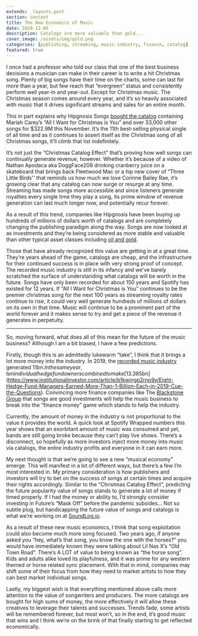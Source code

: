 ```yaml
---
extends: _layouts.post
section: content
title: The New Economics of Music
date: 2020-12-08
description: Catalogs are more valuable than gold...
cover_image: /assets/img/gold.png
categories: [publishing, streaming, music-industry, finance, catalog]
featured: true
---
```

I once had a professor who told our class that one of the best business decisions a musician can make in their career is to write a hit Christmas song.  Plenty of big songs have their time on the charts, some can last for more than a year, but few reach that “evergreen” status and consistently perform well year-in and year-out.  Except for Christmas music.  The Christmas season comes around every year, and it’s so heavily associated with music that it drives significant streams and sales for an entire month.

This in part explains why Hipgnosis Songs [bought the catalog](https://www.musicbusinessworldwide.com/hipgnosis-songs-fund-buys-huge-catalog-from-kobalt-in-322-9m-acquisition/) containing Mariah Carey’s “All I Want for Christmas is You” and over 33,000 other songs for $322.9M this November.  It’s the 11th best-selling physical single of all time and as it continues to assert itself as the Christmas song of all Christmas songs, it’ll climb that list indefinitely.

It’s not just the “Christmas Catalog Effect” that’s proving how well songs can continually generate revenue, however. Whether it’s because of a video of Nathan Apodaca aka DoggFace208 drinking cranberry juice on a skateboard that brings back Fleetwood Mac or a hip new cover of “Three Little Birds'' that reminds us how much we love Corinne Bailey Rae, it’s growing clear that any catalog can now surge or resurge at any time.  Streaming has made songs more accessible and since listeners generate royalties every single time they play a song, its prime window of revenue generation can last much longer now, and potentially recur forever.

As a result of this trend, companies like Hipgnosis have been buying up hundreds of millions of dollars worth of catalogs and are completely changing the publishing paradigm along the way. Songs are now looked at as investments and they’re being considered as more stable and valuable than other typical asset classes including [oil and gold](https://www.bbc.com/news/entertainment-arts-54423918).

Those that have already recognized this value are getting in at a great time.  They’re years ahead of the game, catalogs are cheap, and the infrastructure for their continued success is in place with very strong proof of concept. The recorded music industry is still in its infancy and we’ve barely scratched the surface of understanding what catalogs will be worth in the future.  Songs have only been recorded for about 150 years and Spotify has existed for 12 years.  If “All I Want for Christmas is You” continues to be the premier christmas song for the next 100 years as streaming royalty rates continue to rise, it could very well generate hundreds of millions of dollars on its own in that time. Music will continue to be a prominent part of the world forever and it makes sense to try and get a piece of the revenue it generates in perpetuity.

---

So, moving forward, what does all of this mean for the future of the music business? Although I am a bit biased, I have a few predictions.

Firstly, though this is an admittedly lukewarm “take”, I think that it brings a lot more money into the industry.  In 2019, the [recorded music industry](https://www.billboard.com/articles/business/8551881/riaa-music-industry-2019-revenue-streaming-vinyl-digital-physical) generated $11bn. In the same year, ten individual hedge fund owners combined to make [$13.385bn](https://www.institutionalinvestor.com/article/b1kwjngp2rnp9y/Eight-Hedge-Fund-Managers-Earned-More-Than-1-Billion-Each-in-2019-Cue-the-Questions).  Convincing more finance companies like The [Blackstone Group](https://www.musicbusinessworldwide.com/sesac-acquired-investment-giant-blackstone-group/) that songs are good investments will help the music business to break into the “finance money” game which stands to help the industry.  

Currently, the amount of money in the industry is not proportional to the value it provides the world.  A quick look at Spotify Wrapped numbers this year shows that an exorbitant amount of music was consumed and yet, bands are still going broke because they can’t play live shows.  There’s a disconnect, so hopefully as more investors inject more money into music via catalogs, the entire industry profits and everyone in it can earn more.

My next thought is that we’re going to see a new “musical economy” emerge.  This will manifest in a lot of different ways, but there’s a few I’m most interested in.  My primary consideration is how publishers and investors will try to bet on the success of songs at certain times and acquire their rights accordingly.  Similar to the “Christmas Catalog Effect”, predicting the future popularity value of songs stands to generate a lot of money if timed properly.  If I had the money or ability to, I’d strongly consider investing in Future’s “Mask Off” before the pandemic subsides…  Not so subtle plug, but handicapping the future value of songs and catalogs is what we’re working on at [SoundLog.io](http://soundlog.io/).

As a result of these new music economics, I think that song exploitation could also become much more song focused.  Two years ago, if anyone asked you “hey, what’s that song, you know the one with the horses?” you would have immediately known they were talking about Lil Nas X’s “Old Town Road”.  There’s A LOT of value to being known as “the horse song”.  Kids and adults alike loved its playfulness, and it was prime for any western themed or horse related sync placement.  With that in mind, companies may shift some of their focus from how they need to market artists to how they can best market individual songs.

Lastly, my biggest wish is that everything mentioned above calls more attention to the value of songwriters and producers.  The more catalogs are bought for high sums of money, the more effectively it will allow these creatives to leverage their talents and successes. Trends fade, some artists will be remembered forever, but most won’t, so in the end, it’s good music that wins and I think we’re on the brink of that finally starting to get reflected economically.